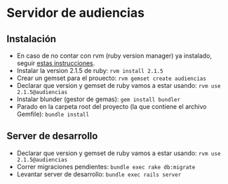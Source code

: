 # Servidor de audiencias

## Instalación

* En caso de no contar con rvm (ruby version manager) ya instalado, seguir [estas instrucciones](https://rvm.io/rvm/install).
* Instalar la version 2.1.5 de ruby: `rvm install 2.1.5`
* Crear un gemset para el prouecto: `rvm gemset create audiencias`
* Declarar que version y gemset de ruby vamos a estar usando: `rvm use 2.1.5@audiencias`
* Instalar blunder (gestor de gemas): `gem install bundler`
* Parado en la carpeta root del proyecto (la que contiene el archivo Gemfile): `bundle install`

## Server de desarrollo
* Declarar que version y gemset de ruby vamos a estar usando: `rvm use 2.1.5@audiencias`
* Correr migraciones pendientes: `bundle exec rake db:migrate`
* Levantar server de desarrollo: `bundle exec rails server`
